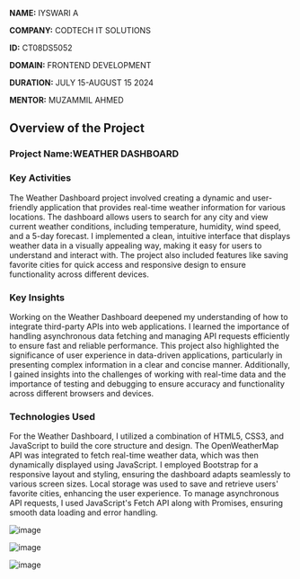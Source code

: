 **NAME:** IYSWARI A

**COMPANY:** CODTECH IT SOLUTIONS

**ID:** CT08DS5052

**DOMAIN:** FRONTEND DEVELOPMENT

**DURATION:** JULY 15-AUGUST 15 2024

**MENTOR:** MUZAMMIL AHMED

## Overview of the Project

### Project Name:WEATHER DASHBOARD


### Key Activities
The Weather Dashboard project involved creating a dynamic and user-friendly application that provides real-time weather information for various locations. The dashboard allows users to search for any city and view current weather conditions, including temperature, humidity, wind speed, and a 5-day forecast. I implemented a clean, intuitive interface that displays weather data in a visually appealing way, making it easy for users to understand and interact with. The project also included features like saving favorite cities for quick access and responsive design to ensure functionality across different devices.

### Key Insights
Working on the Weather Dashboard deepened my understanding of how to integrate third-party APIs into web applications. I learned the importance of handling asynchronous data fetching and managing API requests efficiently to ensure fast and reliable performance. This project also highlighted the significance of user experience in data-driven applications, particularly in presenting complex information in a clear and concise manner. Additionally, I gained insights into the challenges of working with real-time data and the importance of testing and debugging to ensure accuracy and functionality across different browsers and devices.

### Technologies Used
For the Weather Dashboard, I utilized a combination of HTML5, CSS3, and JavaScript to build the core structure and design. The OpenWeatherMap API was integrated to fetch real-time weather data, which was then dynamically displayed using JavaScript. I employed Bootstrap for a responsive layout and styling, ensuring the dashboard adapts seamlessly to various screen sizes. Local storage was used to save and retrieve users' favorite cities, enhancing the user experience. To manage asynchronous API requests, I used JavaScript's Fetch API along with Promises, ensuring smooth data loading and error handling.



![image](https://github.com/user-attachments/assets/27a87752-b1e4-4fb8-9759-67a629642a31)



![image](https://github.com/user-attachments/assets/ed0f1c49-8ed7-4c7a-b7fa-eef8d2b5e0d0)



![image](https://github.com/user-attachments/assets/373d312f-ce46-4e8e-b6c6-51e735012852)



